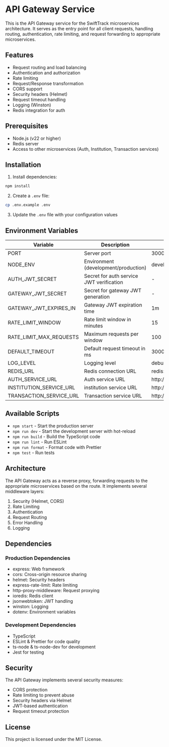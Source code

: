 # API Gateway Service

This is the API Gateway service for the SwiftTrack microservices architecture. It serves as the entry point for all client requests, handling routing, authentication, rate limiting, and request forwarding to appropriate microservices.

## Features

- Request routing and load balancing
- Authentication and authorization
- Rate limiting
- Request/Response transformation
- CORS support
- Security headers (Helmet)
- Request timeout handling
- Logging (Winston)
- Redis integration for auth

## Prerequisites

- Node.js (v22 or higher)
- Redis server
- Access to other microservices (Auth, Institution, Transaction services)

## Installation

1. Install dependencies:

```bash
npm install
```

2. Create a `.env` file:

```bash
cp .env.example .env
```

3. Update the `.env` file with your configuration values

## Environment Variables

| Variable                | Description                              | Default                |
| ----------------------- | ---------------------------------------- | ---------------------- |
| PORT                    | Server port                              | 3000                   |
| NODE_ENV                | Environment (development/production)     | development            |
| AUTH_JWT_SECRET         | Secret for auth service JWT verification | -                      |
| GATEWAY_JWT_SECRET      | Secret for gateway JWT generation        | -                      |
| GATEWAY_JWT_EXPIRES_IN  | Gateway JWT expiration time              | 1m                     |
| RATE_LIMIT_WINDOW       | Rate limit window in minutes             | 15                     |
| RATE_LIMIT_MAX_REQUESTS | Maximum requests per window              | 100                    |
| DEFAULT_TIMEOUT         | Default request timeout in ms            | 30000                  |
| LOG_LEVEL               | Logging level                            | debug                  |
| REDIS_URL               | Redis connection URL                     | redis://localhost:6379 |
| AUTH_SERVICE_URL        | Auth service URL                         | http://localhost:3001  |
| INSTITUTION_SERVICE_URL | institution service URL                  | http://localhost:3002  |
| TRANSACTION_SERVICE_URL | Transaction service URL                  | http://localhost:3003  |

## Available Scripts

- `npm start` - Start the production server
- `npm run dev` - Start the development server with hot-reload
- `npm run build` - Build the TypeScript code
- `npm run lint` - Run ESLint
- `npm run format` - Format code with Prettier
- `npm test` - Run tests

## Architecture

The API Gateway acts as a reverse proxy, forwarding requests to the appropriate microservices based on the route. It implements several middleware layers:

1. Security (Helmet, CORS)
2. Rate Limiting
3. Authentication
4. Request Routing
5. Error Handling
6. Logging

## Dependencies

### Production Dependencies

- express: Web framework
- cors: Cross-origin resource sharing
- helmet: Security headers
- express-rate-limit: Rate limiting
- http-proxy-middleware: Request proxying
- ioredis: Redis client
- jsonwebtoken: JWT handling
- winston: Logging
- dotenv: Environment variables

### Development Dependencies

- TypeScript
- ESLint & Prettier for code quality
- ts-node & ts-node-dev for development
- Jest for testing

## Security

The API Gateway implements several security measures:

- CORS protection
- Rate limiting to prevent abuse
- Security headers via Helmet
- JWT-based authentication
- Request timeout protection

## License

This project is licensed under the MIT License.
